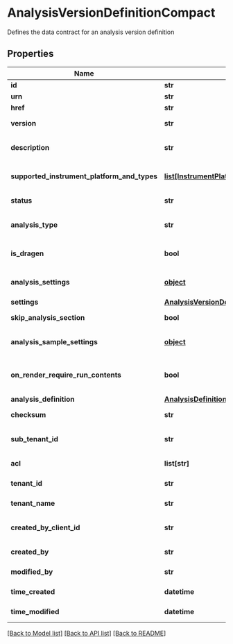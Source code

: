 # AnalysisVersionDefinitionCompact

Defines the data contract for an analysis version definition
## Properties
Name | Type | Description | Notes
------------ | ------------- | ------------- | -------------
**id** | **str** | Unique object ID | [optional] 
**urn** | **str** | URN of the object | [optional] 
**href** | **str** | HREF to the object | [optional] 
**version** | **str** | Version of analysis definition | [optional] 
**description** | **str** | Description of this version of analysis definition | [optional] 
**supported_instrument_platform_and_types** | [**list[InstrumentPlatformAndTypesResponse]**](InstrumentPlatformAndTypesResponse.md) | Supported Instrument Platforms and Types of the analysis | [optional] 
**status** | **str** | Status of this version of analysis definition | [optional] 
**analysis_type** | **str** | Analysis type of this version of analysis definition | [optional] 
**is_dragen** | **bool** | Indicate whether an analysis is a DRAGEN analysis or not | [optional] 
**analysis_settings** | [**object**](.md) | Settings for the analysis (at the global analysis level) | [optional] 
**settings** | [**AnalysisVersionDefinitionSettings**](AnalysisVersionDefinitionSettings.md) |  | [optional] 
**skip_analysis_section** | **bool** | Skip analysis section in generated sample sheets | [optional] 
**analysis_sample_settings** | [**object**](.md) | Per-sample settings for the analysis (at the per-sample level) | [optional] 
**on_render_require_run_contents** | **bool** | Whether the OnRenderFunction depends on RunContents or not | [optional] 
**analysis_definition** | [**AnalysisDefinitionCompact**](AnalysisDefinitionCompact.md) |  | [optional] 
**checksum** | **str** | Stores the checksum of AnalysisVersionDefinition | [optional] 
**sub_tenant_id** | **str** | Organizational or Workgroup ID. If neither are present, User ID. | [optional] 
**acl** | **list[str]** | Access control list of the object | [optional] 
**tenant_id** | **str** | Unique identifier for the resource tenant | [optional] 
**tenant_name** | **str** | Unique tenant name for the resource tenant | [optional] 
**created_by_client_id** | **str** | ClientId that created the resource (bssh, stratus...) | [optional] 
**created_by** | **str** | User that created the resource | [optional] 
**modified_by** | **str** | User that last modified the resource | [optional] 
**time_created** | **datetime** | Time (in UTC) the resource was created | [optional] 
**time_modified** | **datetime** | Time (in UTC) the resource was modified | [optional] 

[[Back to Model list]](../README.md#documentation-for-models) [[Back to API list]](../README.md#documentation-for-api-endpoints) [[Back to README]](../README.md)


